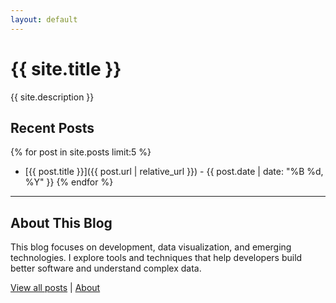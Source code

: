 ```yaml
---
layout: default
---
```


# {{ site.title }}

{{ site.description }}

## Recent Posts

{% for post in site.posts limit:5 %}
  * [{{ post.title }}]({{ post.url | relative_url }}) - {{ post.date | date: "%B %d, %Y" }}
{% endfor %}

---

## About This Blog

This blog focuses on development, data visualization, and emerging technologies. I explore tools and techniques that help developers build better software and understand complex data.

[View all posts](/posts) | [About](/about)
